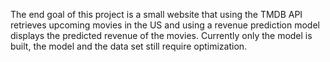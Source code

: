 The end goal of this project is a small website that using the TMDB API retrieves upcoming movies in the US 
and using a revenue prediction model displays the predicted revenue of the movies.
Currently only the model is built, the model and the data set still require optimization.
